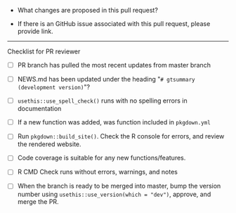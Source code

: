 - What changes are proposed in this pull request?

- If there is an GitHub issue associated with this pull request, please provide link.


--------------------------------------------------------------------------------

Checklist for PR reviewer

- [ ] PR branch has pulled the most recent updates from master branch 
- [ ] NEWS.md has been updated under the heading "`# gtsummary (development version)`"?
- [ ] `usethis::use_spell_check()` runs with no spelling errors in documentation
- [ ] If a new function was added, was function included in `pkgdown.yml`
- [ ] Run `pkgdown::build_site()`. Check the R console for errors, and review the rendered website.
- [ ] Code coverage is suitable for any new functions/features. 
- [ ] R CMD Check runs without errors, warnings, and notes
- [ ] When the branch is ready to be merged into master, bump the version number using `usethis::use_version(which = "dev")`, approve, and merge the PR.

